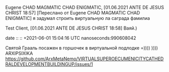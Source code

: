 Eugene CHAD MAGMATIC CHAD ENIGMATIC, [01.06.2021 ANTE DE JESUS CHRIST 18:57]
[Переслано от Eugene CHAD MAGMATIC CHAD ENIGMATIC]
я задумал строить виртуальную ла саграда фамилиа

Test Client, [01.06.2021 ANTE DE JESUS CHRIST 18:58]
Ваяй.)

date :: :: +2021-06-01 15:04:16 UTC nanoseconds:990608042

Святой Грааль посажен в горшочек в виртуальной подлодке =)))) )))) ARXIPSIXIKA https://github.com/ArxMetaNemo/VIRTUALSUPEROECUMENICITYCATHEDRALDEVELOPMENTBUILDINGUP/issues/1
